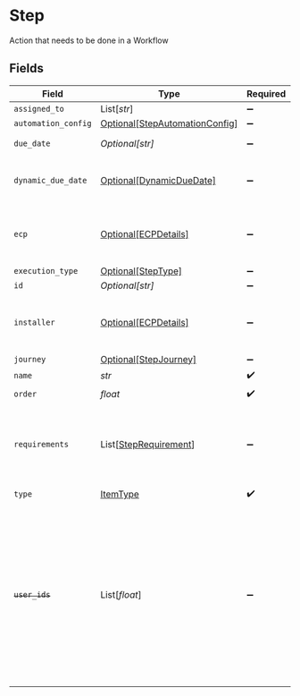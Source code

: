 # Step

Action that needs to be done in a Workflow


## Fields

| Field                                                                                                                                                                    | Type                                                                                                                                                                     | Required                                                                                                                                                                 | Description                                                                                                                                                              | Example                                                                                                                                                                  |
| ------------------------------------------------------------------------------------------------------------------------------------------------------------------------ | ------------------------------------------------------------------------------------------------------------------------------------------------------------------------ | ------------------------------------------------------------------------------------------------------------------------------------------------------------------------ | ------------------------------------------------------------------------------------------------------------------------------------------------------------------------ | ------------------------------------------------------------------------------------------------------------------------------------------------------------------------ |
| `assigned_to`                                                                                                                                                            | List[*str*]                                                                                                                                                              | :heavy_minus_sign:                                                                                                                                                       | N/A                                                                                                                                                                      |                                                                                                                                                                          |
| `automation_config`                                                                                                                                                      | [Optional[StepAutomationConfig]](../../models/shared/stepautomationconfig.md)                                                                                            | :heavy_minus_sign:                                                                                                                                                       | N/A                                                                                                                                                                      |                                                                                                                                                                          |
| `due_date`                                                                                                                                                               | *Optional[str]*                                                                                                                                                          | :heavy_minus_sign:                                                                                                                                                       | N/A                                                                                                                                                                      | 2021-04-27T12:00:00.000Z                                                                                                                                                 |
| `dynamic_due_date`                                                                                                                                                       | [Optional[DynamicDueDate]](../../models/shared/dynamicduedate.md)                                                                                                        | :heavy_minus_sign:                                                                                                                                                       | set a Duedate for a step then a specific                                                                                                                                 |                                                                                                                                                                          |
| `ecp`                                                                                                                                                                    | [Optional[ECPDetails]](../../models/shared/ecpdetails.md)                                                                                                                | :heavy_minus_sign:                                                                                                                                                       | Details regarding ECP for the workflow step                                                                                                                              |                                                                                                                                                                          |
| `execution_type`                                                                                                                                                         | [Optional[StepType]](../../models/shared/steptype.md)                                                                                                                    | :heavy_minus_sign:                                                                                                                                                       | N/A                                                                                                                                                                      |                                                                                                                                                                          |
| `id`                                                                                                                                                                     | *Optional[str]*                                                                                                                                                          | :heavy_minus_sign:                                                                                                                                                       | N/A                                                                                                                                                                      |                                                                                                                                                                          |
| `installer`                                                                                                                                                              | [Optional[ECPDetails]](../../models/shared/ecpdetails.md)                                                                                                                | :heavy_minus_sign:                                                                                                                                                       | Details regarding ECP for the workflow step                                                                                                                              |                                                                                                                                                                          |
| `journey`                                                                                                                                                                | [Optional[StepJourney]](../../models/shared/stepjourney.md)                                                                                                              | :heavy_minus_sign:                                                                                                                                                       | N/A                                                                                                                                                                      |                                                                                                                                                                          |
| `name`                                                                                                                                                                   | *str*                                                                                                                                                                    | :heavy_check_mark:                                                                                                                                                       | N/A                                                                                                                                                                      |                                                                                                                                                                          |
| `order`                                                                                                                                                                  | *float*                                                                                                                                                                  | :heavy_check_mark:                                                                                                                                                       | N/A                                                                                                                                                                      |                                                                                                                                                                          |
| `requirements`                                                                                                                                                           | List[[StepRequirement](../../models/shared/steprequirement.md)]                                                                                                          | :heavy_minus_sign:                                                                                                                                                       | requirements that need to be fulfilled in order to enable the step execution                                                                                             |                                                                                                                                                                          |
| `type`                                                                                                                                                                   | [ItemType](../../models/shared/itemtype.md)                                                                                                                              | :heavy_check_mark:                                                                                                                                                       | N/A                                                                                                                                                                      |                                                                                                                                                                          |
| ~~`user_ids`~~                                                                                                                                                           | List[*float*]                                                                                                                                                            | :heavy_minus_sign:                                                                                                                                                       | : warning: ** DEPRECATED **: This will be removed in a future release, please migrate away from it as soon as possible.<br/><br/>This field is deprecated. Please use assignedTo |                                                                                                                                                                          |